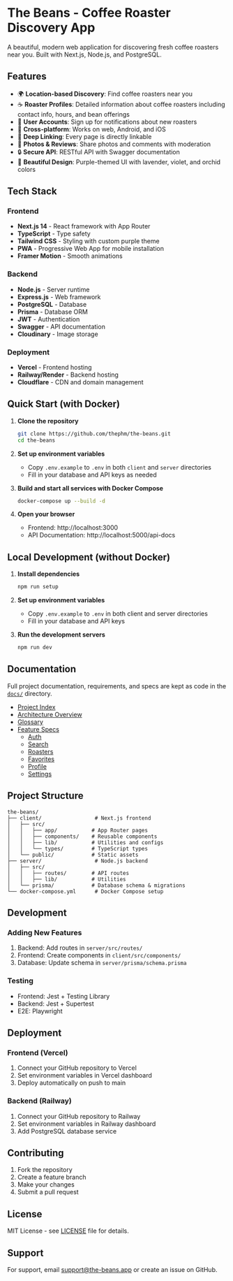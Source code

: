 # The Beans - Coffee Roaster Discovery App

A beautiful, modern web application for discovering fresh coffee roasters near you. Built with Next.js, Node.js, and PostgreSQL.

## Features

- 🌍 **Location-based Discovery**: Find coffee roasters near you
- ☕ **Roaster Profiles**: Detailed information about coffee roasters including contact info, hours, and bean offerings
- 👥 **User Accounts**: Sign up for notifications about new roasters
- 📱 **Cross-platform**: Works on web, Android, and iOS
- 🔗 **Deep Linking**: Every page is directly linkable
- 📸 **Photos & Reviews**: Share photos and comments with moderation
- 🔒 **Secure API**: RESTful API with Swagger documentation
- 💜 **Beautiful Design**: Purple-themed UI with lavender, violet, and orchid colors

## Tech Stack

### Frontend
- **Next.js 14** - React framework with App Router
- **TypeScript** - Type safety
- **Tailwind CSS** - Styling with custom purple theme
- **PWA** - Progressive Web App for mobile installation
- **Framer Motion** - Smooth animations

### Backend
- **Node.js** - Server runtime
- **Express.js** - Web framework
- **PostgreSQL** - Database
- **Prisma** - Database ORM
- **JWT** - Authentication
- **Swagger** - API documentation
- **Cloudinary** - Image storage

### Deployment
- **Vercel** - Frontend hosting
- **Railway/Render** - Backend hosting
- **Cloudflare** - CDN and domain management

## Quick Start (with Docker)

1. **Clone the repository**
   ```bash
   git clone https://github.com/thephm/the-beans.git
   cd the-beans
   ```

2. **Set up environment variables**
   - Copy `.env.example` to `.env` in both `client` and `server` directories
   - Fill in your database and API keys as needed

3. **Build and start all services with Docker Compose**
   ```bash
   docker-compose up --build -d
   ```

4. **Open your browser**
   - Frontend: http://localhost:3000
   - API Documentation: http://localhost:5000/api-docs

## Local Development (without Docker)

1. **Install dependencies**
   ```bash
   npm run setup
   ```

2. **Set up environment variables**
   - Copy `.env.example` to `.env` in both client and server directories
   - Fill in your database and API keys

3. **Run the development servers**
   ```bash
   npm run dev
   ```


## Documentation

Full project documentation, requirements, and specs are kept as code in the [`docs/`](./docs/) directory.

- [Project Index](./docs/index.md)
- [Architecture Overview](./docs/architecture.md)
- [Glossary](./docs/glossary.md)
- [Feature Specs](./docs/)
   - [Auth](./docs/auth/overview.md)
   - [Search](./docs/search/overview.md)
   - [Roasters](./docs/roasters/overview.md)
   - [Favorites](./docs/favorites/overview.md)
   - [Profile](./docs/profile/overview.md)
   - [Settings](./docs/settings/overview.md)

## Project Structure

```
the-beans/
├── client/                 # Next.js frontend
│   ├── src/
│   │   ├── app/           # App Router pages
│   │   ├── components/    # Reusable components
│   │   ├── lib/           # Utilities and configs
│   │   └── types/         # TypeScript types
│   └── public/            # Static assets
├── server/                 # Node.js backend
│   ├── src/
│   │   ├── routes/        # API routes
│   │   ├── lib/           # Utilities
│   └── prisma/            # Database schema & migrations
└── docker-compose.yml      # Docker Compose setup
```

## Development

### Adding New Features
1. Backend: Add routes in `server/src/routes/`
2. Frontend: Create components in `client/src/components/`
3. Database: Update schema in `server/prisma/schema.prisma`

### Testing
- Frontend: Jest + Testing Library
- Backend: Jest + Supertest
- E2E: Playwright

## Deployment

### Frontend (Vercel)
1. Connect your GitHub repository to Vercel
2. Set environment variables in Vercel dashboard
3. Deploy automatically on push to main

### Backend (Railway)
1. Connect your GitHub repository to Railway
2. Set environment variables in Railway dashboard
3. Add PostgreSQL database service

## Contributing

1. Fork the repository
2. Create a feature branch
3. Make your changes
4. Submit a pull request

## License

MIT License - see [LICENSE](LICENSE) file for details.

## Support

For support, email support@the-beans.app or create an issue on GitHub.
